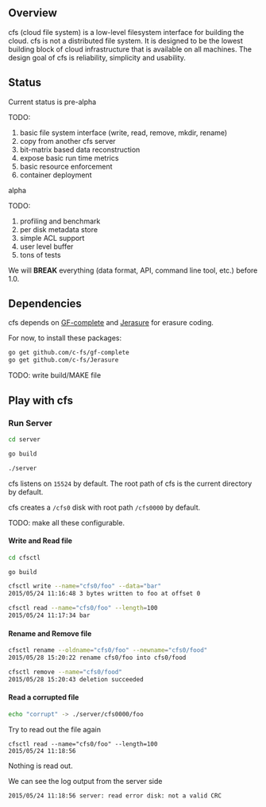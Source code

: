 ## Overview
cfs (cloud file system) is a low-level filesystem interface for building the cloud. cfs is not a distributed file system. It is designed to be the lowest building block of cloud infrastructure that is available on all machines. The design goal of cfs is reliability, simplicity and usability.

## Status

Current status is pre-alpha

TODO:

1. basic file system interface (write, read, remove, mkdir, rename)
2. copy from another cfs server
3. bit-matrix based data reconstruction
4. expose basic run time metrics
5. basic resource enforcement 
6. container deployment

alpha

TODO:

1. profiling and benchmark
2. per disk metadata store
3. simple ACL support
4. user level buffer
5. tons of tests

We will **BREAK** everything (data format, API, command line tool, etc.) before 1.0.

## Dependencies

cfs depends on [GF-complete](https://github.com/c-fs/gf-complete) and [Jerasure](https://github.com/c-fs/Jerasure/) for erasure coding.

For now, to install these packages:
``` bash
go get github.com/c-fs/gf-complete
go get github.com/c-fs/Jerasure
```

TODO: write build/MAKE file

## Play with cfs

### Run Server

``` bash
cd server

go build

./server

```

cfs listens on `15524` by default. The root path of cfs is the current directory by default.

cfs creates a `/cfs0` disk with root path `/cfs0000` by default. 

TODO: make all these configurable.

#### Write and Read file

``` bash
cd cfsctl

go build

cfsctl write --name="cfs0/foo" --data="bar"
2015/05/24 11:16:48 3 bytes written to foo at offset 0

cfsctl read --name="cfs0/foo" --length=100
2015/05/24 11:17:34 bar
```

#### Rename and Remove file

``` bash
cfsctl rename --oldname="cfs0/foo" --newname="cfs0/food"
2015/05/28 15:20:22 rename cfs0/foo into cfs0/food

cfsctl remove --name="cfs0/food"
2015/05/28 15:20:43 deletion succeeded
```

#### Read a corrupted file

``` bash
echo "corrupt" -> ./server/cfs0000/foo
```

Try to read out the file again
```
cfsctl read --name="cfs0/foo" --length=100
2015/05/24 11:18:56
```

Nothing is read out.

We can see the log output from the server side

```
2015/05/24 11:18:56 server: read error disk: not a valid CRC
```
